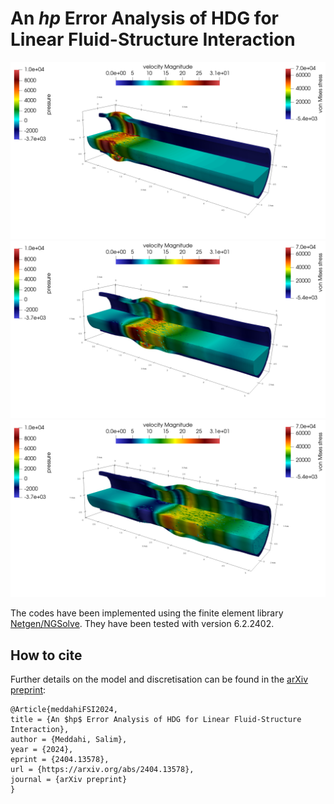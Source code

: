 # An $hp$ Error Analysis of HDG for Linear Fluid-Structure Interaction

![](https://github.com/capnemo40/HDGforrFSI/blob/main/tube4.png)
![](https://github.com/capnemo40/HDGforrFSI/blob/main/tube8.png)
![](https://github.com/capnemo40/HDGforrFSI/blob/main/tube12.png)


The codes have been implemented using the finite element library [Netgen/NGSolve](https://ngsolve.org).
They have been tested with version 6.2.2402.

## How to cite
Further details on the model and discretisation can be found in the [arXiv preprint](https://arxiv.org/abs/2404.13578):

```
@Article{meddahiFSI2024,
title = {An $hp$ Error Analysis of HDG for Linear Fluid-Structure Interaction}, 
author = {Meddahi, Salim},
year = {2024},
eprint = {2404.13578},
url = {https://arxiv.org/abs/2404.13578},
journal = {arXiv preprint}
}
```

